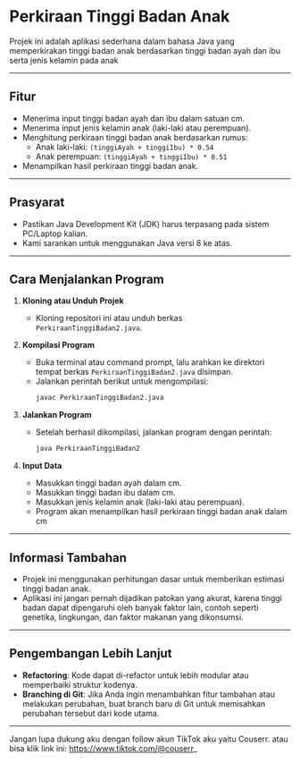 # Perkiraan Tinggi Badan Anak

Projek ini adalah aplikasi sederhana dalam bahasa Java yang memperkirakan tinggi badan anak berdasarkan tinggi badan ayah dan ibu serta jenis kelamin pada anak

---------------------------------------------------------------------------------------------------------------------------------------------

## Fitur

- Menerima input tinggi badan ayah dan ibu dalam satuan cm.
- Menerima input jenis kelamin anak (laki-laki atau perempuan).
- Menghitung perkiraan tinggi badan anak berdasarkan rumus:
  - Anak laki-laki: `(tinggiAyah + tinggiIbu) * 0.54`
  - Anak perempuan: `(tinggiAyah + tinggiIbu) * 0.51`
- Menampilkan hasil perkiraan tinggi badan anak.

---------------------------------------------------------------------------------------------------------------------------------------------

## Prasyarat

- Pastikan Java Development Kit (JDK) harus terpasang pada sistem PC/Laptop kalian.
- Kami sarankan untuk menggunakan Java versi 8 ke atas.

---------------------------------------------------------------------------------------------------------------------------------------------

## Cara Menjalankan Program

1. **Kloning atau Unduh Projek**
   - Kloning repositori ini atau unduh berkas `PerkiraanTinggiBadan2.java`.

2. **Kompilasi Program**
   - Buka terminal atau command prompt, lalu arahkan ke direktori tempat berkas `PerkiraanTinggiBadan2.java` disimpan.
   - Jalankan perintah berikut untuk mengompilasi:
     ```bash
     javac PerkiraanTinggiBadan2.java
     ```

3. **Jalankan Program**
   - Setelah berhasil dikompilasi, jalankan program dengan perintah:
     ```bash
     java PerkiraanTinggiBadan2
     ```

4. **Input Data**
   - Masukkan tinggi badan ayah dalam cm.
   - Masukkan tinggi badan ibu dalam cm.
   - Masukkan jenis kelamin anak (laki-laki atau perempuan).
   - Program akan menampilkan hasil perkiraan tinggi badan anak dalam cm

---------------------------------------------------------------------------------------------------------------------------------------------

## Informasi Tambahan

- Projek ini menggunakan perhitungan dasar untuk memberikan estimasi tinggi badan anak.
- Aplikasi ini jangan pernah dijadikan patokan yang akurat, karena tinggi badan dapat dipengaruhi oleh banyak faktor lain, contoh seperti genetika, lingkungan, dan faktor makanan yang dikonsumsi.

---------------------------------------------------------------------------------------------------------------------------------------------

## Pengembangan Lebih Lanjut

- **Refactoring**: Kode dapat di-refactor untuk lebih modular atau memperbaiki struktur kodenya.
- **Branching di Git**: Jika Anda ingin menambahkan fitur tambahan atau melakukan perubahan, buat branch baru di Git untuk memisahkan perubahan tersebut dari kode utama.

---------------------------------------------------------------------------------------------------------------------------------------------

Jangan lupa dukung aku dengan follow akun TikTok aku yaitu Couserr. atau bisa klik link ini:
https://www.tiktok.com/@couserr_